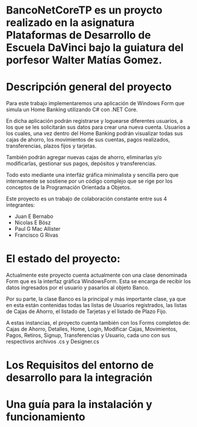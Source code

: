 # BancoNetCoreTP es un proycto realizado en la asignatura Plataformas de Desarrollo de Escuela DaVinci bajo la guiatura del porfesor Walter Matías Gomez.

# Descripción general del proyecto
Para este trabajo implementaremos una aplicación de Windows Form que simula un Home Banking utilizando C# con .NET Core. 

En dicha aplicación podrán registrarse y loguearse diferentes usuarios, a los que se les solicitarán sus datos para crear una nueva cuenta. Usuarios a los cuales, una vez dentro del Home Banking podrán visualizar todas sus cajas de ahorro, los movimientos de sus cuentas, pagos realizados, transferencias, plazos fijos y tarjetas. 

También podrán agregar nuevas cajas de ahorro, eliminarlas y/o modificarlas, gestionar sus pagos, depósitos y transferencias.

Todo esto mediante una interfáz gráfica minimalista y sencilla pero que internamente se sostiene por un código complejo que se rige por los conceptos de la Programación Orientada a Objetos.

Este proyecto es un trabajo de colaboración constante entre sus 4 integrantes:
- Juan E Bernabo
- Nicolas E Bösz
- Paul G Mac Allister
- Francisco G Rivas

# El estado del proyecto:
Actualmente este proyecto cuenta actualmente con una clase denominada Form que es la interfaz gráfica WindowsForm. Esta se encarga de recibir los datos ingresados por el usuario y pasarlos al objeto Banco.

Por su parte, la clase Banco es la principal y más importante clase, ya que en esta están contenidas todas las listas de Usuarios registrados, las listas de Cajas de Ahorro, el listado de Tarjetas y el listado de Plazo Fijo.

A estas instancias, el proyecto cuenta también con los Forms completos de: Cajas de Ahorro, Detalles, Home, Login, Modificar Cajas, Movimientos, Pagos, Retiros, Signup, Transferencias y Usuario, cada uno con sus respectivos archivos .cs y Designer.cs


# Los Requisitos del entorno de desarrollo para la integración


# Una guía para la instalación y funcionamiento
